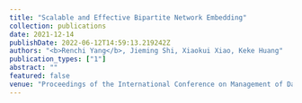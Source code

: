 ```yaml
---
title: "Scalable and Effective Bipartite Network Embedding"
collection: publications
date: 2021-12-14
publishDate: 2022-06-12T14:59:13.219242Z
authors: "<b>Renchi Yang</b>, Jieming Shi, Xiaokui Xiao, Keke Huang"
publication_types: ["1"]
abstract: ""
featured: false
venue: "Proceedings of the International Conference on Management of Data (SIGMOD)"
---
```

